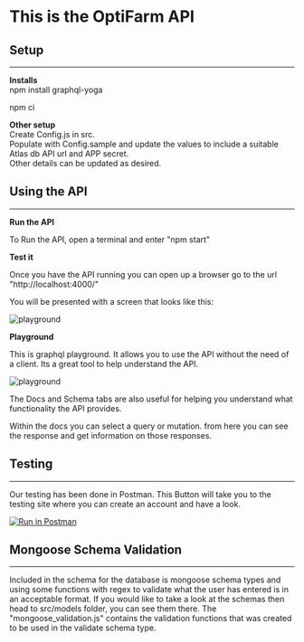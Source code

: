 # This is the OptiFarm API

## Setup

---

**Installs**<br  />
npm install graphql-yoga <br  />

npm ci

**Other setup<br  />**
Create Config.js in src.<br  />
Populate with Config.sample and update the values to include a suitable Atlas db API url and APP secret. </br>Other details can be updated as desired.

## Using the API

---

**Run the API**

To Run the API, open a terminal and enter "npm start"

**Test it**

Once you have the API running you can open up a browser go to the url "http://localhost:4000/"

You will be presented with a screen that looks like this:

![playground](https://cdn.discordapp.com/attachments/694874903584833546/808441264860430336/Screenshot_173.jpg)

**Playground**

This is graphql playground. It allows you to use the API without the need of a client. Its a great tool to help understand the API.

![playground](https://cdn.discordapp.com/attachments/694874903584833546/809758139184447518/Screenshot_186.png)

The Docs and Schema tabs are also useful for helping you understand what functionality the API provides.

Within the docs you can select a query or mutation. from here you can see the response and get information on those responses.

## Testing

---

Our testing has been done in Postman. This Button will take you to the testing site where you can create an account and have a look.

[![Run in Postman](https://run.pstmn.io/button.svg)](https://app.getpostman.com/run-collection/660af285d8dc16ca17e7)

## Mongoose Schema Validation

---

Included in the schema for the database is mongoose schema types and using some functions with regex to validate what the user has entered is in an acceptable format.
If you would like to take a look at the schemas then head to src/models folder, you can see them there. The "mongoose_validation.js" contains the validation functions that was created to be used in the validate schema type.
